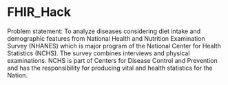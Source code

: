 # FHIR_Hack
Problem statement: To analyze diseases considering diet intake and demographic features from National Health and Nutrition Examination Survey (NHANES) which is major program of the National Center for Health Statistics (NCHS). The survey combines interviews and physical examinations. NCHS is part of Centers for Disease Control and Prevention and has the responsibility for producing vital and health statistics for the Nation.


